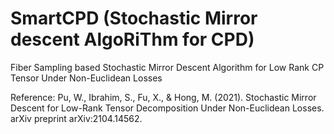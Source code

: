 # SmartCPD (Stochastic Mirror descent AlgoRiThm for CPD)
Fiber Sampling based Stochastic Mirror Descent Algorithm for Low Rank CP Tensor Under Non-Euclidean Losses

Reference: Pu, W., Ibrahim, S., Fu, X., & Hong, M. (2021). Stochastic Mirror Descent for Low-Rank Tensor Decomposition Under Non-Euclidean Losses. arXiv preprint arXiv:2104.14562.
